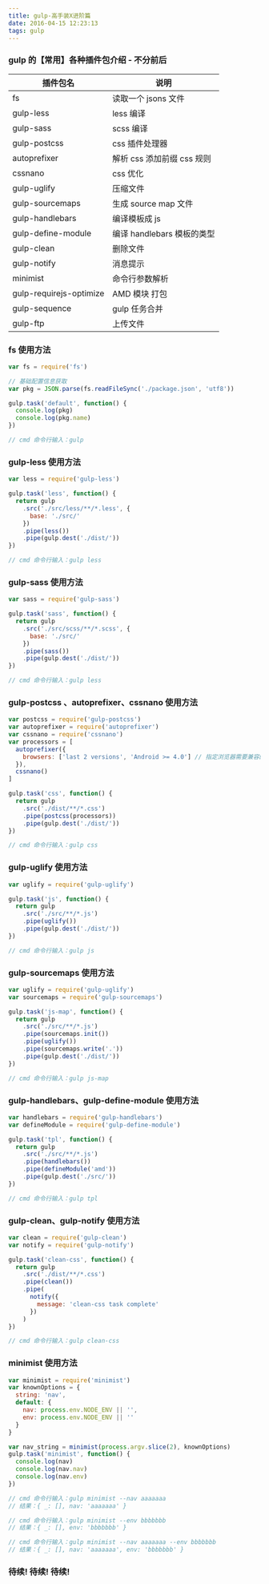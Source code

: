 ```yaml
---
title: gulp-高手装X进阶篇
date: 2016-04-15 12:23:13
tags: gulp
---
```


### gulp 的【常用】各种插件包介绍 - 不分前后

<!-- more -->

| 插件包名                | 说明                       |
| ----------------------- | -------------------------- |
| fs                      | 读取一个 jsons 文件        |
| gulp-less               | less 编译                  |
| gulp-sass               | scss 编译                  |
| gulp-postcss            | css 插件处理器             |
| autoprefixer            | 解析 css 添加前缀 css 规则 |
| cssnano                 | css 优化                   |
| gulp-uglify             | 压缩文件                   |
| gulp-sourcemaps         | 生成 source map 文件       |
| gulp-handlebars         | 编译模板成 js              |
| gulp-define-module      | 编译 handlebars 模板的类型 |
| gulp-clean              | 删除文件                   |
| gulp-notify             | 消息提示                   |
| minimist                | 命令行参数解析             |
| gulp-requirejs-optimize | AMD 模块 打包              |
| gulp-sequence           | gulp 任务合并              |
| gulp-ftp                | 上传文件                   |

<!--more-->

### fs 使用方法

```javascript
var fs = require('fs')

// 基础配置信息获取
var pkg = JSON.parse(fs.readFileSync('./package.json', 'utf8'))

gulp.task('default', function() {
  console.log(pkg)
  console.log(pkg.name)
})

// cmd 命令行输入：gulp
```

### gulp-less 使用方法

```javascript
var less = require('gulp-less')

gulp.task('less', function() {
  return gulp
    .src('./src/less/**/*.less', {
      base: './src/'
    })
    .pipe(less())
    .pipe(gulp.dest('./dist/'))
})

// cmd 命令行输入：gulp less
```

### gulp-sass 使用方法

```javascript
var sass = require('gulp-sass')

gulp.task('sass', function() {
  return gulp
    .src('./src/scss/**/*.scss', {
      base: './src/'
    })
    .pipe(sass())
    .pipe(gulp.dest('./dist/'))
})

// cmd 命令行输入：gulp less
```

### gulp-postcss 、autoprefixer、cssnano 使用方法

```javascript
var postcss = require('gulp-postcss')
var autoprefixer = require('autoprefixer')
var cssnano = require('cssnano')
var processors = [
  autoprefixer({
    browsers: ['last 2 versions', 'Android >= 4.0'] // 指定浏览器需要兼容的版本
  }),
  cssnano()
]

gulp.task('css', function() {
  return gulp
    .src('./dist/**/*.css')
    .pipe(postcss(processors))
    .pipe(gulp.dest('./dist/'))
})

// cmd 命令行输入：gulp css
```

### gulp-uglify 使用方法

```javascript
var uglify = require('gulp-uglify')

gulp.task('js', function() {
  return gulp
    .src('./src/**/*.js')
    .pipe(uglify())
    .pipe(gulp.dest('./dist/'))
})

// cmd 命令行输入：gulp js
```

### gulp-sourcemaps 使用方法

```javascript
var uglify = require('gulp-uglify')
var sourcemaps = require('gulp-sourcemaps')

gulp.task('js-map', function() {
  return gulp
    .src('./src/**/*.js')
    .pipe(sourcemaps.init())
    .pipe(uglify())
    .pipe(sourcemaps.write('.'))
    .pipe(gulp.dest('./dist/'))
})

// cmd 命令行输入：gulp js-map
```

### gulp-handlebars、gulp-define-module 使用方法

```javascript
var handlebars = require('gulp-handlebars')
var defineModule = require('gulp-define-module')

gulp.task('tpl', function() {
  return gulp
    .src('./src/**/*.js')
    .pipe(handlebars())
    .pipe(defineModule('amd'))
    .pipe(gulp.dest('./src/'))
})

// cmd 命令行输入：gulp tpl
```

### gulp-clean、gulp-notify 使用方法

```javascript
var clean = require('gulp-clean')
var notify = require('gulp-notify')

gulp.task('clean-css', function() {
  return gulp
    .src('./dist/**/*.css')
    .pipe(clean())
    .pipe(
      notify({
        message: 'clean-css task complete'
      })
    )
})

// cmd 命令行输入：gulp clean-css
```

### minimist 使用方法

```javascript
var minimist = require('minimist')
var knownOptions = {
  string: 'nav',
  default: {
    nav: process.env.NODE_ENV || '',
    env: process.env.NODE_ENV || ''
  }
}

var nav_string = minimist(process.argv.slice(2), knownOptions)
gulp.task('minimist', function() {
  console.log(nav)
  console.log(nav.nav)
  console.log(nav.env)
})

// cmd 命令行输入：gulp minimist --nav aaaaaaa
// 结果：{ _: [], nav: 'aaaaaaa' }

// cmd 命令行输入：gulp minimist --env bbbbbbb
// 结果：{ _: [], env: 'bbbbbbb' }

// cmd 命令行输入：gulp minimist --nav aaaaaaa --env bbbbbbb
// 结果：{ _: [], nav: 'aaaaaaa', env: 'bbbbbbb' }
```

### 待续! 待续! 待续!
